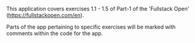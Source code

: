 This application covers exercises 1.1 - 1.5 of Part-1 of the 'Fullstack Open' (https://fullstackopen.com/en).

Parts of the app pertaining to specific exercises will be marked with comments within the code for the app.